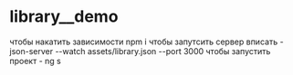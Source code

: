 # library__demo
чтобы накатить зависимости npm i
чтобы запутсить сервер вписать - json-server --watch assets/library.json --port 3000
чтобы запустить проект - ng s
